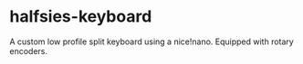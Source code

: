 # halfsies-keyboard
A custom low profile split keyboard using a nice!nano. Equipped with rotary encoders. 
